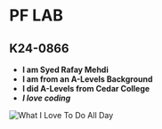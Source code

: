 # PF LAB
## K24-0866
- **I am Syed Rafay Mehdi**
- **I am from an A-Levels Background**
- **I did A-Levels from Cedar College**
- ***I love coding***
  
![What I Love To Do All Day](https://unsplash.com/photos/person-typing-on-turned-on-macbook-mCj7UinqOYQ)
